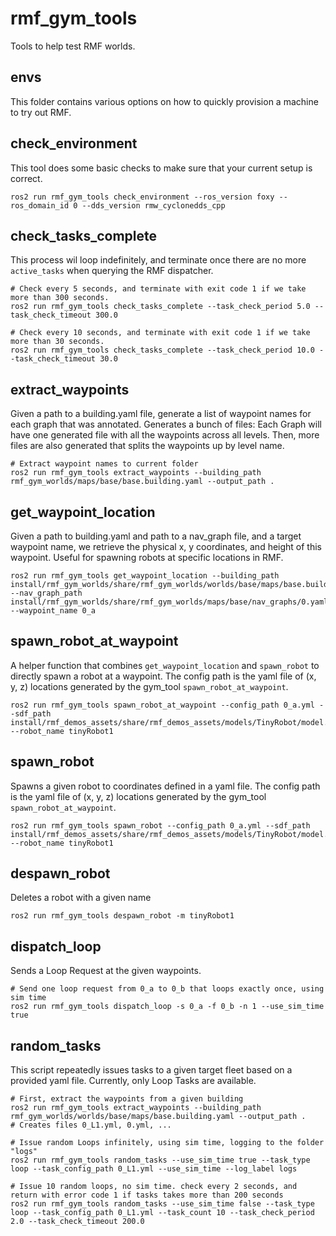 # rmf_gym_tools

Tools to help test RMF worlds.

## envs
This folder contains various options on how to quickly provision a machine to try out RMF. 

## check_environment
This tool does some basic checks to make sure that your current setup is correct.
```
ros2 run rmf_gym_tools check_environment --ros_version foxy --ros_domain_id 0 --dds_version rmw_cyclonedds_cpp
```

## check_tasks_complete
This process wil loop indefinitely, and terminate once there are no more `active_tasks` when querying the RMF dispatcher.

```
# Check every 5 seconds, and terminate with exit code 1 if we take more than 300 seconds.
ros2 run rmf_gym_tools check_tasks_complete --task_check_period 5.0 --task_check_timeout 300.0

# Check every 10 seconds, and terminate with exit code 1 if we take more than 30 seconds.
ros2 run rmf_gym_tools check_tasks_complete --task_check_period 10.0 --task_check_timeout 30.0
```

## extract_waypoints
Given a path to a building.yaml file, generate a list of waypoint names for each graph that was annotated. Generates a bunch of files:
Each Graph will have one generated file with all the waypoints across all levels. Then, more files are also generated that splits the waypoints up by level name.
```
# Extract waypoint names to current folder
ros2 run rmf_gym_tools extract_waypoints --building_path rmf_gym_worlds/maps/base/base.building.yaml --output_path .
```

## get_waypoint_location
Given a path to building.yaml and path to a nav_graph file, and a target waypoint name, we retrieve the physical x, y coordinates, and height of this waypoint.
Useful for spawning robots at specific locations in RMF.
```
ros2 run rmf_gym_tools get_waypoint_location --building_path install/rmf_gym_worlds/share/rmf_gym_worlds/worlds/base/maps/base.building.yaml --nav_graph_path install/rmf_gym_worlds/share/rmf_gym_worlds/maps/base/nav_graphs/0.yaml  --waypoint_name 0_a
```

## spawn_robot_at_waypoint
A helper function that combines `get_waypoint_location` and `spawn_robot` to directly spawn a robot at a waypoint. The config path is the yaml file of (x, y, z) locations generated by the gym_tool `spawn_robot_at_waypoint`.
```
ros2 run rmf_gym_tools spawn_robot_at_waypoint --config_path 0_a.yml --sdf_path install/rmf_demos_assets/share/rmf_demos_assets/models/TinyRobot/model.sdf --robot_name tinyRobot1
```

## spawn_robot
Spawns a given robot to coordinates defined in a yaml file.  The config path is the yaml file of (x, y, z) locations generated by the gym_tool `spawn_robot_at_waypoint`.
```
ros2 run rmf_gym_tools spawn_robot --config_path 0_a.yml --sdf_path install/rmf_demos_assets/share/rmf_demos_assets/models/TinyRobot/model.sdf --robot_name tinyRobot1
```

## despawn_robot
Deletes a robot with a given name
```
ros2 run rmf_gym_tools despawn_robot -m tinyRobot1
```

## dispatch_loop
Sends a Loop Request at the given waypoints.
```
# Send one loop request from 0_a to 0_b that loops exactly once, using sim time
ros2 run rmf_gym_tools dispatch_loop -s 0_a -f 0_b -n 1 --use_sim_time true
```

## random_tasks
This script repeatedly issues tasks to a given target fleet based on a provided yaml file.
Currently, only Loop Tasks are available.

```
# First, extract the waypoints from a given building
ros2 run rmf_gym_tools extract_waypoints --building_path rmf_gym_worlds/worlds/base/maps/base.building.yaml --output_path .
# Creates files 0_L1.yml, 0.yml, ...

# Issue random Loops infinitely, using sim time, logging to the folder "logs"
ros2 run rmf_gym_tools random_tasks --use_sim_time true --task_type loop --task_config_path 0_L1.yml --use_sim_time --log_label logs

# Issue 10 random loops, no sim time. check every 2 seconds, and return with error code 1 if tasks takes more than 200 seconds
ros2 run rmf_gym_tools random_tasks --use_sim_time false --task_type loop --task_config_path 0_L1.yml --task_count 10 --task_check_period 2.0 --task_check_timeout 200.0
```
